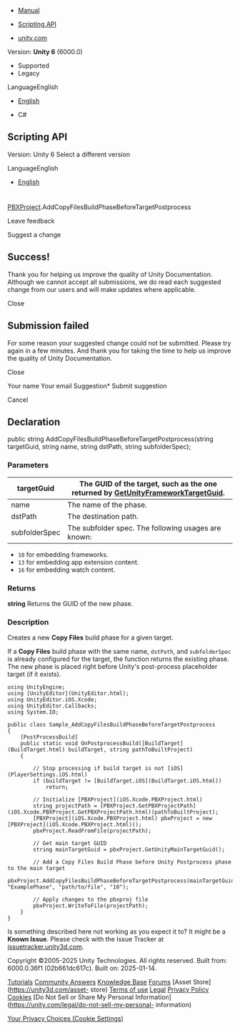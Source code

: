 [ ]()

  * [Manual](../Manual/index.html)
  * [Scripting API](../ScriptReference/index.html)

  * [unity.com](https://unity.com/)

Version: **Unity 6** (6000.0)

  * Supported
  * Legacy

LanguageEnglish

  * [English]()

  * C#

[ ](https://docs.unity3d.com)

## Scripting API

Version: Unity 6 Select a different version

LanguageEnglish

  * [English]()

#
[PBXProject](iOS.Xcode.PBXProject.html).AddCopyFilesBuildPhaseBeforeTargetPostprocess

Leave feedback

Suggest a change

## Success!

Thank you for helping us improve the quality of Unity Documentation. Although
we cannot accept all submissions, we do read each suggested change from our
users and will make updates where applicable.

Close

## Submission failed

For some reason your suggested change could not be submitted. Please <a>try
again</a> in a few minutes. And thank you for taking the time to help us
improve the quality of Unity Documentation.

Close

Your name Your email Suggestion* Submit suggestion

Cancel

[ ]()

## Declaration

public string AddCopyFilesBuildPhaseBeforeTargetPostprocess(string targetGuid,
string name, string dstPath, string subfolderSpec);

### Parameters

targetGuid | The GUID of the target, such as the one returned by [GetUnityFrameworkTargetGuid](iOS.Xcode.PBXProject.GetUnityFrameworkTargetGuid.html).  
---|---  
name | The name of the phase.  
dstPath | The destination path.  
subfolderSpec | The subfolder spec. The following usages are known: 

  * `10` for embedding frameworks.
  * `13` for embedding app extension content.
  * `16` for embedding watch content.

  
  
### Returns

**string** Returns the GUID of the new phase.

### Description

Creates a new **Copy Files** build phase for a given target.

If a **Copy Files** build phase with the same name, `dstPath`, and
`subfolderSpec` is already configured for the target, the function returns the
existing phase. The new phase is placed right before Unity's post-process
placeholder target (if it exists).

    
    
    using UnityEngine;
    using [UnityEditor](UnityEditor.html);
    using UnityEditor.iOS.Xcode;
    using UnityEditor.Callbacks;
    using System.IO;  
      
    public class Sample_AddCopyFilesBuildPhaseBeforeTargetPostprocess  
    {
        [PostProcessBuild]
        public static void OnPostprocessBuild([BuildTarget](BuildTarget.html) buildTarget, string pathToBuiltProject)
        {  
      
            // Stop processing if build target is not [iOS](PlayerSettings.iOS.html)
            if (buildTarget != [BuildTarget.iOS](BuildTarget.iOS.html))
                return;  
      
            // Initialize [PBXProject](iOS.Xcode.PBXProject.html)
            string projectPath = [PBXProject.GetPBXProjectPath](iOS.Xcode.PBXProject.GetPBXProjectPath.html)(pathToBuiltProject);
            [PBXProject](iOS.Xcode.PBXProject.html) pbxProject = new [PBXProject](iOS.Xcode.PBXProject.html)();
            pbxProject.ReadFromFile(projectPath);  
      
            // Get main target GUID  
            string mainTargetGuid = pbxProject.GetUnityMainTargetGuid();  
      
            // Add a Copy Files Build Phase before Unity Postprocess phase to the main target
            pbxProject.AddCopyFilesBuildPhaseBeforeTargetPostprocess(mainTargetGuid, "ExamplePhase", "path/to/file", "10");  
      
            // Apply changes to the pbxproj file
            pbxProject.WriteToFile(projectPath);
        }
    }
    

Is something described here not working as you expect it to? It might be a
**Known Issue**. Please check with the Issue Tracker at
[issuetracker.unity3d.com](https://issuetracker.unity3d.com).

Copyright ©2005-2025 Unity Technologies. All rights reserved. Built from:
6000.0.36f1 (02b661dc617c). Built on: 2025-01-14.

[Tutorials](https://unity3d.com/learn) [Community
Answers](https://answers.unity3d.com) [Knowledge
Base](https://support.unity3d.com/hc/en-us)
[Forums](https://forum.unity3d.com) [Asset Store](https://unity3d.com/asset-
store) [Terms of use](https://docs.unity3d.com/Manual/TermsOfUse.html)
[Legal](https://unity.com/legal) [Privacy
Policy](https://unity.com/legal/privacy-policy)
[Cookies](https://unity.com/legal/cookie-policy) [Do Not Sell or Share My
Personal Information](https://unity.com/legal/do-not-sell-my-personal-
information)

[Your Privacy Choices (Cookie Settings)](javascript:void\(0\);)

